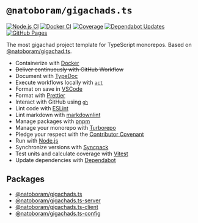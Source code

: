 # `@natoboram/gigachads.ts`

[![Node.js CI](https://github.com/NatoBoram/gigachads.ts/actions/workflows/node.js.yaml/badge.svg)](https://github.com/NatoBoram/gigachads.ts/actions/workflows/node.js.yaml) [![Docker CI](https://github.com/NatoBoram/gigachads.ts/actions/workflows/docker.yaml/badge.svg)](https://github.com/NatoBoram/gigachads.ts/actions/workflows/docker.yaml) [![Coverage](https://img.shields.io/badge/dynamic/json?url=https%3A%2F%2Fnatoboram.github.io%2Fgigachads.ts%2Fcoverage%2Fcoverage-summary.json&query=total.branches.pct&suffix=%25&logo=Vitest&label=Coverage&color=acd268)](https://natoboram.github.io/gigachads.ts/coverage) [![Dependabot Updates](https://github.com/NatoBoram/gigachads.ts/actions/workflows/dependabot/dependabot-updates/badge.svg)](https://github.com/NatoBoram/gigachads.ts/actions/workflows/dependabot/dependabot-updates) [![GitHub Pages](https://github.com/NatoBoram/gigachads.ts/actions/workflows/github-pages.yaml/badge.svg)](https://github.com/NatoBoram/gigachads.ts/actions/workflows/github-pages.yaml)

The most gigachad project template for TypeScript monorepos. Based on [@natoboram/gigachad.ts](https://github.com/NatoBoram/gigachad.ts).

- Containerize with [Docker](https://github.com/docker/cli)
- ~~Deliver continuously with GitHub Workflow~~
- Document with [TypeDoc](https://github.com/TypeStrong/typedoc)
- Execute workflows locally with [`act`](https://github.com/nektos/act)
- Format on save in [VSCode](https://github.com/microsoft/vscode)
- Format with [Prettier](https://github.com/prettier/prettier)
- Interact with GitHub using [`gh`](https://github.com/cli/cli)
- Lint code with [ESLint](https://github.com/eslint/eslint)
- Lint markdown with [markdownlint](https://github.com/DavidAnson/markdownlint)
- Manage packages with [pnpm](https://github.com/pnpm/pnpm)
- Manage your monorepo with [Turborepo](https://github.com/vercel/turborepo)
- Pledge your respect with the [Contributor Covenant](https://github.com/EthicalSource/contributor_covenant)
- Run with [Node.js](https://nodejs.org/api/typescript.html#type-stripping)
- Synchronize versions with [Syncpack](https://github.com/JamieMason/syncpack)
- Test units and calculate coverage with [Vitest](https://github.com/vitest-dev/vitest)
- Update dependencies with [Dependabot](https://github.com/dependabot/dependabot-core)

## Packages

- [@natoboram/gigachads.ts](https://github.com/NatoBoram/gigachads.ts)
- [@natoboram/gigachads.ts-server](https://github.com/NatoBoram/gigachads.ts/tree/main/apps/server)
- [@natoboram/gigachads.ts-client](https://github.com/NatoBoram/gigachads.ts/tree/main/packages/client)
- [@natoboram/gigachads.ts-config](https://github.com/NatoBoram/gigachads.ts/tree/main/packages/config)

